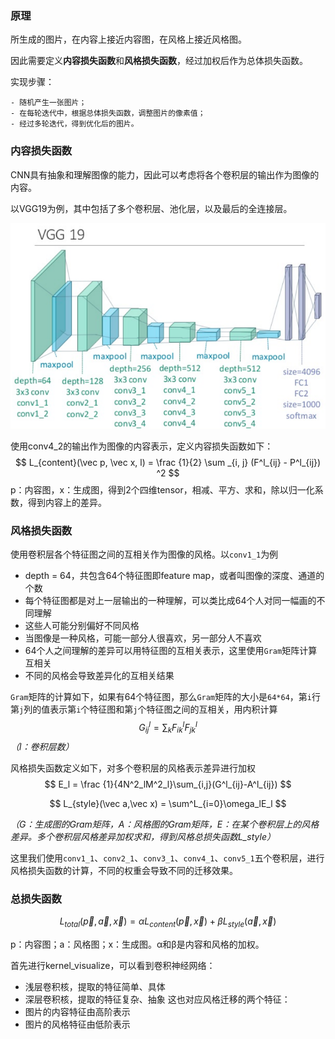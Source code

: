### 原理

所生成的图片，在内容上接近内容图，在风格上接近风格图。

因此需要定义**内容损失函数**和**风格损失函数**，经过加权后作为总体损失函数。

实现步骤：

	- 随机产生一张图片；
	- 在每轮迭代中，根据总体损失函数，调整图片的像素值；
	- 经过多轮迭代，得到优化后的图片。

### 内容损失函数

CNN具有抽象和理解图像的能力，因此可以考虑将各个卷积层的输出作为图像的内容。

以VGG19为例，其中包括了多个卷积层、池化层，以及最后的全连接层。

![VGG19](https://github.com/ACBGZM/MyPostImage/raw/master/dl-labimg/styletransfer/VGG19.png)

使用conv4_2的输出作为图像的内容表示，定义内容损失函数如下：
$$
L_{content}(\vec p, \vec x, l) = \frac {1}{2} \sum _{i, j} (F^l_{ij} - P^l_{ij}) ^2
$$
p：内容图，x：生成图，得到2个四维tensor，相减、平方、求和，除以归一化系数，得到内容上的差异。

### 风格损失函数

使用卷积层各个特征图之间的互相关作为图像的风格。以`conv1_1`为例

- depth = 64，共包含64个特征图即feature map，或者叫图像的深度、通道的个数
- 每个特征图都是对上一层输出的一种理解，可以类比成64个人对同一幅画的不同理解
- 这些人可能分别偏好不同风格
- 当图像是一种风格，可能一部分人很喜欢，另一部分人不喜欢
- 64个人之间理解的差异可以用特征图的互相关表示，这里使用`Gram`矩阵计算互相关
- 不同的风格会导致差异化的互相关结果

`Gram`矩阵的计算如下，如果有64个特征图，那么`Gram`矩阵的大小是`64*64`，第`i`行第`j`列的值表示第`i`个特征图和第`j`个特征图之间的互相关，用内积计算
$$
G^l_{ij} = \sum _k F^l_{ik}F^l_{jk}
$$
*（l：卷积层数）*

风格损失函数定义如下，对多个卷积层的风格表示差异进行加权
$$
E_l = \frac {1}{4N^2_lM^2_l}\sum_{i,j}(G^l_{ij}-A^l_{ij})
$$

$$
L_{style}(\vec a,\vec x) = \sum^L_{i=0}\omega_lE_l
$$

*（G：生成图的Gram矩阵，A：风格图的Gram矩阵，E：在某个卷积层上的风格差异。多个卷积层风格差异加权求和，得到风格总损失函数L_style）*

这里我们使用`conv1_1`、`conv2_1`、`conv3_1`、`conv4_1`、`conv5_1`五个卷积层，进行风格损失函数的计算，不同的权重会导致不同的迁移效果。

### 总损失函数

$$
L_{total}(\vec p,\vec a,\vec x)=\alpha L_{content}(\vec p,\vec x)+ \beta L_{style}(\vec a,\vec x)
$$

p：内容图；a：风格图；x：生成图。α和β是内容和风格的加权。





首先进行kernel_visualize，可以看到卷积神经网络：
- 浅层卷积核，提取的特征简单、具体
- 深层卷积核，提取的特征复杂、抽象
这也对应风格迁移的两个特征：
- 图片的内容特征由高阶表示
- 图片的风格特征由低阶表示